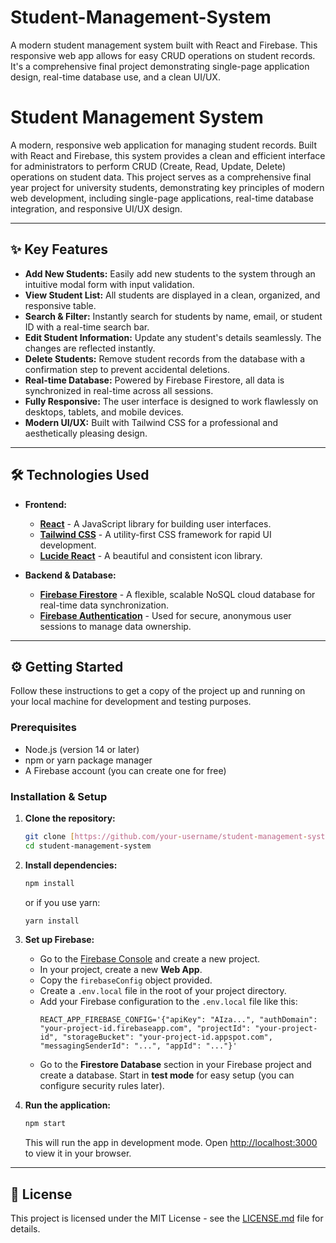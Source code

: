 # Student-Management-System
A modern student management system built with React and Firebase. This responsive web app allows for easy CRUD operations on student records. It's a comprehensive final project demonstrating single-page application design, real-time database use, and a clean UI/UX.
# Student Management System

A modern, responsive web application for managing student records. Built with React and Firebase, this system provides a clean and efficient interface for administrators to perform CRUD (Create, Read, Update, Delete) operations on student data. This project serves as a comprehensive final year project for university students, demonstrating key principles of modern web development, including single-page applications, real-time database integration, and responsive UI/UX design.

---



## ✨ Key Features

* **Add New Students:** Easily add new students to the system through an intuitive modal form with input validation.
* **View Student List:** All students are displayed in a clean, organized, and responsive table.
* **Search & Filter:** Instantly search for students by name, email, or student ID with a real-time search bar.
* **Edit Student Information:** Update any student's details seamlessly. The changes are reflected instantly.
* **Delete Students:** Remove student records from the database with a confirmation step to prevent accidental deletions.
* **Real-time Database:** Powered by Firebase Firestore, all data is synchronized in real-time across all sessions.
* **Fully Responsive:** The user interface is designed to work flawlessly on desktops, tablets, and mobile devices.
* **Modern UI/UX:** Built with Tailwind CSS for a professional and aesthetically pleasing design.

---

## 🛠️ Technologies Used

* **Frontend:**
    * [**React**](https://reactjs.org/) - A JavaScript library for building user interfaces.
    * [**Tailwind CSS**](https://tailwindcss.com/) - A utility-first CSS framework for rapid UI development.
    * [**Lucide React**](https://lucide.dev/) - A beautiful and consistent icon library.

* **Backend & Database:**
    * [**Firebase Firestore**](https://firebase.google.com/docs/firestore) - A flexible, scalable NoSQL cloud database for real-time data synchronization.
    * [**Firebase Authentication**](https://firebase.google.com/docs/auth) - Used for secure, anonymous user sessions to manage data ownership.

---

## ⚙️ Getting Started

Follow these instructions to get a copy of the project up and running on your local machine for development and testing purposes.

### Prerequisites

* Node.js (version 14 or later)
* npm or yarn package manager
* A Firebase account (you can create one for free)

### Installation & Setup

1.  **Clone the repository:**
    ```bash
    git clone [https://github.com/your-username/student-management-system.git](https://github.com/your-username/student-management-system.git)
    cd student-management-system
    ```

2.  **Install dependencies:**
    ```bash
    npm install
    ```
    or if you use yarn:
    ```bash
    yarn install
    ```

3.  **Set up Firebase:**
    * Go to the [Firebase Console](https://console.firebase.google.com/) and create a new project.
    * In your project, create a new **Web App**.
    * Copy the `firebaseConfig` object provided.
    * Create a `.env.local` file in the root of your project directory.
    * Add your Firebase configuration to the `.env.local` file like this:
        ```
        REACT_APP_FIREBASE_CONFIG='{"apiKey": "AIza...", "authDomain": "your-project-id.firebaseapp.com", "projectId": "your-project-id", "storageBucket": "your-project-id.appspot.com", "messagingSenderId": "...", "appId": "..."}'
        ```
    * Go to the **Firestore Database** section in your Firebase project and create a database. Start in **test mode** for easy setup (you can configure security rules later).

4.  **Run the application:**
    ```bash
    npm start
    ```
    This will run the app in development mode. Open [http://localhost:3000](http://localhost:3000) to view it in your browser.

---

## 📄 License

This project is licensed under the MIT License - see the [LICENSE.md](LICENSE.md) file for details.
